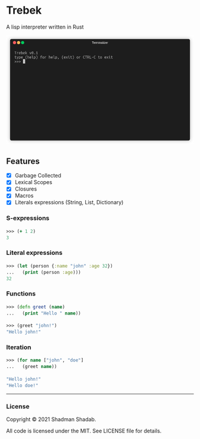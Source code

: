 # Trebek
A lisp interpreter written in Rust

<img src="public/demo.gif">

## Features
- [x] Garbage Collected
- [x] Lexical Scopes
- [x] Closures
- [x] Macros
- [x] Literals expressions (String, List, Dictionary)

### S-expressions
```clojure
>>> (+ 1 2)
3
```

### Literal expressions
```clojure
>>> (let (person {:name "john" :age 32})
...   (print (person :age)))
32
```

### Functions
```clojure
>>> (defn greet (name)
...   (print "Hello " name))

>>> (greet "john!")
"Hello john!"
```

### Iteration
```clojure
>>> (for name ["john", "doe"]
...   (greet name))

"Hello john!"
"Hello doe!"
```


<hr>

### License

Copyright &copy; 2021 Shadman Shadab.

All code is licensed under the MIT. See LICENSE file for details.
